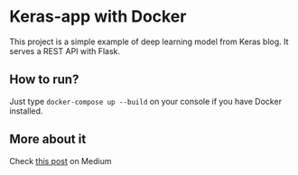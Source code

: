 # Keras-app with Docker

This project is a simple example of deep learning model from Keras blog. It serves a REST API with Flask.

## How to run?

Just type `docker-compose up --build` on your console if you have Docker installed.

## More about it

Check [this post](https://medium.com/analytics-vidhya/deploy-your-first-deep-learning-model-on-kubernetes-with-python-keras-flask-and-docker-575dc07d9e76) on Medium
